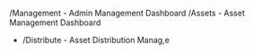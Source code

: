 /Management                 - Admin Management Dashboard
/Assets                     - Asset Management Dashboard
- /Distribute               - Asset Distribution Manag,e